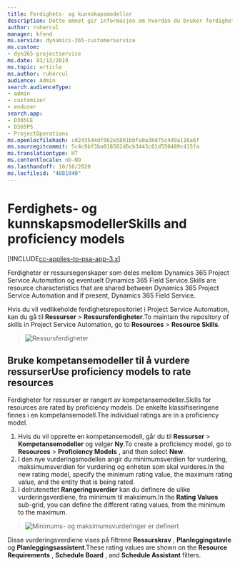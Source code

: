 ```yaml
---
title: Ferdighets- og kunnskapsmodeller
description: Dette emnet gir informasjon om hvordan du bruker ferdighets- og kunnskapsmodeller.
author: ruhercul
manager: kfend
ms.service: dynamics-365-customerservice
ms.custom:
- dyn365-projectservice
ms.date: 03/13/2019
ms.topic: article
ms.author: ruhercul
audience: Admin
search.audienceType:
- admin
- customizer
- enduser
search.app:
- D365CE
- D365PS
- ProjectOperations
ms.openlocfilehash: cd243544df062e5801bbfa0a3bd75c4d9a116a6f
ms.sourcegitcommit: 5c4c9bf3ba018562d6cb3443c01d550489c415fa
ms.translationtype: HT
ms.contentlocale: nb-NO
ms.lasthandoff: 10/16/2020
ms.locfileid: "4081840"
---
```

# <a name="skills-and-proficiency-models"></a><span data-ttu-id="997a1-103">Ferdighets- og kunnskapsmodeller</span><span class="sxs-lookup"><span data-stu-id="997a1-103">Skills and proficiency models</span></span>

[!INCLUDE[cc-applies-to-psa-app-3.x](../includes/cc-applies-to-psa-app-3x.md)]

<span data-ttu-id="997a1-104">Ferdigheter er ressursegenskaper som deles mellom Dynamics 365 Project Service Automation og eventuelt Dynamics 365 Field Service.</span><span class="sxs-lookup"><span data-stu-id="997a1-104">Skills are resource characteristics that are shared between Dynamics 365 Project Service Automation and if present, Dynamics 365 Field Service.</span></span> 

<span data-ttu-id="997a1-105">Hvis du vil vedlikeholde ferdighetsrepositoriet i Project Service Automation, kan du gå til **Ressurser** \> **Ressursferdigheter**.</span><span class="sxs-lookup"><span data-stu-id="997a1-105">To maintain the repository of skills in Project Service Automation, go to **Resources** \> **Resource Skills**.</span></span> 

> ![Ressursferdigheter](media/Resource-Management-image84.png)

## <a name="use-proficiency-models-to-rate-resources"></a><span data-ttu-id="997a1-107">Bruke kompetansemodeller til å vurdere ressurser</span><span class="sxs-lookup"><span data-stu-id="997a1-107">Use proficiency models to rate resources</span></span>

<span data-ttu-id="997a1-108">Ferdigheter for ressurser er rangert av kompetansemodeller.</span><span class="sxs-lookup"><span data-stu-id="997a1-108">Skills for resources are rated by proficiency models.</span></span> <span data-ttu-id="997a1-109">De enkelte klassifiseringene finnes i en kompetansemodell.</span><span class="sxs-lookup"><span data-stu-id="997a1-109">The individual ratings are in a proficiency model.</span></span> 

1. <span data-ttu-id="997a1-110">Hvis du vil opprette en kompetansemodell, går du til **Ressurser** \> **Kompetansemodeller** og velger **Ny**.</span><span class="sxs-lookup"><span data-stu-id="997a1-110">To create a proficiency model, go to **Resources** \> **Proficiency Models** , and then select **New**.</span></span>
2. <span data-ttu-id="997a1-111">I den nye vurderingsmodellen angir du minimumsverdien for vurdering, maksimumsverdien for vurdering og enheten som skal vurderes.</span><span class="sxs-lookup"><span data-stu-id="997a1-111">In the new rating model, specify the minimum rating value, the maximum rating value, and the entity that is being rated.</span></span>
3. <span data-ttu-id="997a1-112">I delrutenettet **Rangeringsverdier** kan du definere de ulike vurderingsverdiene, fra minimum til maksimum.</span><span class="sxs-lookup"><span data-stu-id="997a1-112">In the **Rating Values** sub-grid, you can define the different rating values, from the minimum to the maximum.</span></span>

> ![Minimums- og maksimumsvurderinger er definert](media/Resource-Management-image85.png)

<span data-ttu-id="997a1-114">Disse vurderingsverdiene vises på filtrene **Ressurskrav** , **Planleggingstavle** og **Planleggingsassistent**.</span><span class="sxs-lookup"><span data-stu-id="997a1-114">These rating values are shown on the **Resource Requirements** , **Schedule Board** , and **Schedule Assistant** filters.</span></span>
